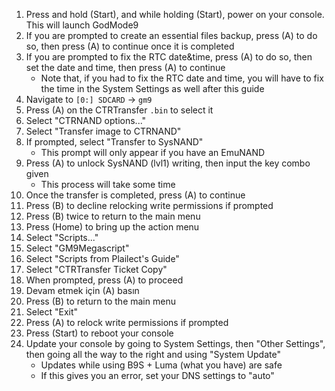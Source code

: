 1. Press and hold (Start), and while holding (Start), power on your console. This will launch GodMode9
2. If you are prompted to create an essential files backup, press (A) to do so, then press (A) to continue once it is completed
3. If you are prompted to fix the RTC date&time, press (A) to do so, then set the date and time, then press (A) to continue
   - Note that, if you had to fix the RTC date and time, you will have to fix the time in the System Settings as well after this guide
4. Navigate to `[0:] SDCARD` -> `gm9`
5. Press (A) on the CTRTransfer `.bin` to select it
6. Select "CTRNAND options..."
7. Select "Transfer image to CTRNAND"
8. If prompted, select "Transfer to SysNAND"
   - This prompt will only appear if you have an EmuNAND
9. Press (A) to unlock SysNAND (lvl1) writing, then input the key combo given
   - This process will take some time
10. Once the transfer is completed, press (A) to continue
11. Press (B) to decline relocking write permissions if prompted
12. Press (B) twice to return to the main menu
13. Press (Home) to bring up the action menu
14. Select "Scripts..."
15. Select "GM9Megascript"
16. Select "Scripts from Plailect's Guide"
17. Select "CTRTransfer Ticket Copy"
18. When prompted, press (A) to proceed
19. Devam etmek için (A) basın
20. Press (B) to return to the main menu
21. Select "Exit"
22. Press (A) to relock write permissions if prompted
23. Press (Start) to reboot your console
24. Update your console by going to System Settings, then "Other Settings", then going all the way to the right and using "System Update"
    - Updates while using B9S + Luma (what you have) are safe
    - If this gives you an error, set your DNS settings to "auto"
